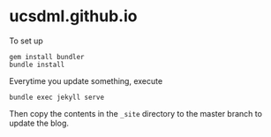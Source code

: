 # ucsdml.github.io

To set up
```
gem install bundler
bundle install
```

Everytime you update something, execute
```
bundle exec jekyll serve
```

Then copy the contents in the `_site` directory to the master branch to update the blog.
